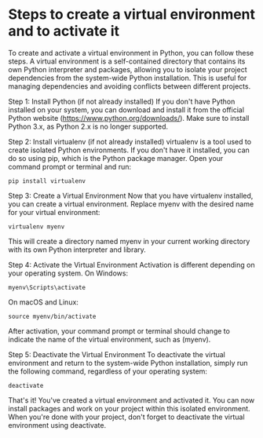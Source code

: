 # Steps to create a virtual environment and to activate it
To create and activate a virtual environment in Python, you can follow these steps. A virtual environment is a self-contained directory that contains its own Python interpreter and packages, allowing you to isolate your project dependencies from the system-wide Python installation. This is useful for managing dependencies and avoiding conflicts between different projects.

Step 1: Install Python (if not already installed)
If you don't have Python installed on your system, you can download and install it from the official Python website (https://www.python.org/downloads/). Make sure to install Python 3.x, as Python 2.x is no longer supported.

Step 2: Install virtualenv (if not already installed)
virtualenv is a tool used to create isolated Python environments. If you don't have it installed, you can do so using pip, which is the Python package manager. Open your command prompt or terminal and run:
```
pip install virtualenv
```
Step 3: Create a Virtual Environment
Now that you have virtualenv installed, you can create a virtual environment. Replace myenv with the desired name for your virtual environment:
```
virtualenv myenv
```
This will create a directory named myenv in your current working directory with its own Python interpreter and library.

Step 4: Activate the Virtual Environment
Activation is different depending on your operating system.
On Windows:
```
myenv\Scripts\activate
```
On macOS and Linux:
```
source myenv/bin/activate
```
After activation, your command prompt or terminal should change to indicate the name of the virtual environment, such as (myenv).

Step 5: Deactivate the Virtual Environment
To deactivate the virtual environment and return to the system-wide Python installation, simply run the following command, regardless of your operating system:
```
deactivate
```
That's it! You've created a virtual environment and activated it. You can now install packages and work on your project within this isolated environment. When you're done with your project, don't forget to deactivate the virtual environment using deactivate.
